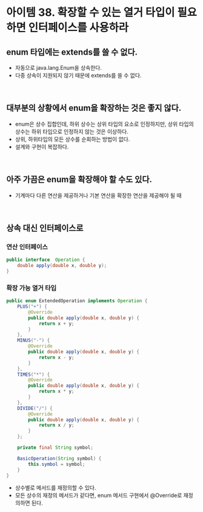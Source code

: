 # 아이템 38. 확장할 수 있는 열거 타입이 필요하면 인터페이스를 사용하라

## enum 타입에는 extends를 쓸 수 없다.
* 자동으로 java.lang.Enum을 상속한다.
* 다중 상속이 지원되지 않기 때문에 extends를 쓸 수 없다.

<br>

## 대부분의 상황에서 enum을 확장하는 것은 좋지 않다.
* enum은 상수 집합인데, 하위 상수는 상위 타입의 요소로 인정하지만, 상위 타입의 상수는 하위 타입으로 인정하지 않는 것은 이상하다.
* 상위, 하위타입의 모든 상수를 순회하는 방법이 없다.
* 설계와 구현이 복잡하다.

<br>

## 아주 가끔은 enum을 확장해야 할 수도 있다.
* 기계마다 다른 연산을 제공하거나 기본 연산을 확장한 연산을 제공해야 될 때

<br>

## 상속 대신 인터페이스로
### 연산 인터페이스
```java
public interface  Operation {
    double apply(double x, double y);
}
```
### 확장 가능 열거 타입
```java
public enum ExtendedOperation implements Operation {
    PLUS("+") {
        @Override
        public double apply(double x, double y) {
            return x + y;
        }
    },
    MINUS("-") {
        @Override
        public double apply(double x, double y) {
            return x - y;
        }
    },
    TIMES("*") {
        @Override
        public double apply(double x, double y) {
            return x * y;
        }
    },
    DIVIDE("/") {
        @Override
        public double apply(double x, double y) {
            return x / y;
        }
    };

    private final String symbol;

    BasicOperation(String symbol) {
        this.symbol = symbol;
    }
}
```
* 상수별로 메서드를 재정의할 수 있다.
* 모든 상수의 재정의 메서드가 같다면, enum 메서드 구현에서 @Override로 재정의하면 된다.